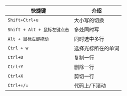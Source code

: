 | 快捷键                       | 介绍                  |
| ---------------------------- | --------------------- |
| `Shift+Ctrl+u`               | 大小写的切换          |
| `Shift + Alt + 鼠标左键点击` | 多处同时写            |
| `Alt + 鼠标左键拖动`         | 同时选中多行          |
| `Ctrl + w`                   | 选择光标所在的单词    |
| `Ctrl+D`                     | 复制一行              |
| `Ctrl+Y`                     | 删除一行              |
| `Ctrl+X`                     | 剪切一行              |
| `Ctrl+↑/↓`                 | 代码上/下滚动         |
